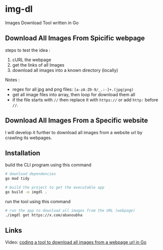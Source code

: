 # img-dl

Images Download Tool written in Go

## Download All Images From Spicific webpage

steps to test the idea :

1. cURL the webpage
2. get the links of all Images
3. download all images into a known directory (locally)

Notes :

- regex for all jpg and png files: `[a-zA-Z0-9/_.:-]+.(jpg|png)`
- get all image files into array, then loop for download them all
- if the file starts with `//` then replace it with `https://` or add `http:` before `//`.

## Download All Images From a Specific website

I will develop it further to download all images from a website url by crawling its webpages.

## Installation

build the CLI program using this command

```sh
# download dependencies
go mod tidy

# build the project to get the executable app
go build -o imgdl .
```

run the tool using this command

```sh
# run the app to download all images from the URL (webpage)
./imgdl get https://x.com/abanoubha
```

## Links

Video: [coding a tool to download all images from a webpage url in Go](https://youtu.be/qJ5RlAFk5QI)
